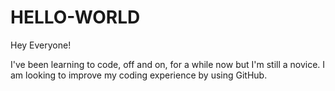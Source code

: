 # HELLO-WORLD

Hey Everyone!

I've been learning to code, off and on, for a while now but I'm still a novice.  I am looking to improve my coding experience by using GitHub.
